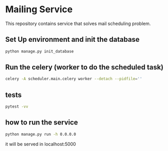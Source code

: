 # Mailing Service
This repository contains service that solves mail scheduling problem.


## Set Up environment and init the database


```bash
python manage.py init_database
```

## Run the celery (worker to do the scheduled task)

```bash
celery -A scheduler.main.celery worker --detach --pidfile=''
```

## tests
```bash
pytest -vv
```

## how to run the service 
```bash
python manage.py run -h 0.0.0.0
```
it will be served in localhost:5000
